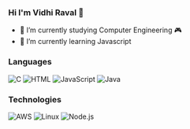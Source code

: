 ### Hi I'm Vidhi Raval 👋

- 🔭 I’m currently studying Computer Engineering 🎮
- 🌱 I’m currently learning Javascript

### Languages

![C](https://img.shields.io/badge/-C-000?&logo=C)
![HTML](https://img.shields.io/badge/HTML-HTML-blue)
![JavaScript](https://img.shields.io/badge/-JavaScript-000?&logo=JavaScript)
![Java](https://img.shields.io/badge/-Java-000?&logo=Java&logoColor=007396)

### Technologies

![AWS](https://img.shields.io/badge/-AWS-000?&logo=Amazon-AWS&logoColor=F90)
![Linux](https://img.shields.io/badge/-Linux-000?&logo=Linux)
![Node.js](https://img.shields.io/badge/-Node.js-000?&logo=node.js)
